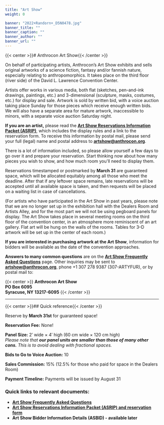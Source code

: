 ```yaml
---
title: "Art Show"
weight: 0

banner: "2022+Randorn+_D5N0478.jpg"
banner_title: ""
banner_caption: ""
banner_author: ""
banner_url: ""
---
```


{{< center >}}# Anthrocon Art Show{{< /center >}}

On behalf of participating artists, Anthrocon’s Art Show exhibits and sells original artworks of a science fiction, fantasy and/or fannish nature, especially relating to anthropomorphics. It takes place on the third floor (river side) of the David L. Lawrence Convention Center.

Artists offer works in various media, both flat (sketches, pen-and-ink drawings, paintings, etc.) and 3-dimensional (sculpture, masks, costumes, etc.) for display and sale. Artwork is sold by written bid, with a voice auction taking place Sunday for those pieces which receive enough written bids. We will also have a separate area for mature artwork, inaccessible to minors, with a separate voice auction Saturday night.

**If you are an artist,** please read the [**Art Show Reservations Information Packet (ASRIP)**](https://www.anthrocon.org/artshow/artist-info/), which includes the display rules and a link to the reservation form. To receive this information by postal mail, please send your full (legal) name and postal address to [**artshow@anthrocon.org**](mailto:artshow@anthrocon.org).

There is a lot of information included, so please allow yourself a few days to go over it and prepare your reservation. Start thinking now about how many pieces you wish to show, and how much room you'll need to display them.

Reservations timestamped or postmarked by **March 31** are guaranteed space, which will be allocated equitably among all those who meet the deadline. After that if any leftover space remains, late reservations will be accepted until all available space is taken, and then requests will be placed on a waiting list in case of cancellations.

(For artists who have participated in the Art Show in past years, please note that we are no longer set up in the exhibition hall with the Dealers Room and Artists Alley, and for the most part we will not be using pegboard panels for display. The Art Show takes place in several meeting rooms on the third floor of the convention center, in an atmosphere more reminiscent of an art gallery. Flat art will be hung on the walls of the rooms. Tables for 3–D artwork will be set up in the center of each room.)

**If you are interested in purchasing artwork at the Art Show**, information for bidders will be available as the date of the convention approaches.

**Answers to many common questions** are on the [**Art Show Frequently Asked Questions**](/faq/artshow) page. Other inquiries may be sent to [**artshow@anthrocon.org**](mailto:artshow@anthrocon.org), phone +1 307 278 9387 (307-ARTYFUR), or by postal mail to:

{{< center >}}
**Anthrocon Art Show**<br>
**PO Box 6095**<br>
**Syracuse, NY  13217-6095**
{{< /center >}}

***

{{< center >}}## Quick reference{{< /center >}}

Reserve by **March 31st** for guaranteed space!

**Reservation Fee:** None!

**Panel Size:** 2′ wide × 4′ high (60 cm wide × 120 cm high)<br>
*Please note that* ***our panel units are smaller than those of many other cons.*** *This is to avoid dealing with fractional spaces.*

**Bids to Go to Voice Auction:** 10

**Sales Commission:** 15% (12.5% for those who paid for space in the Dealers Room)

**Payment Timeline:** Payments will be issued by August 31

### Quick links to relevant documents:

- [**Art Show Frequently Asked Questions**](https://www.anthrocon.org/faq/artshow)
- [**Art Show Reservations Information Packet (ASRIP) and reservation form**](https://www.anthrocon.org/artshow/artist-info/)
- **Art Show Bidder Information Details (ASBID) - available later**
